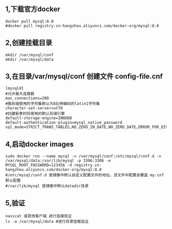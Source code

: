 1,下载官方docker
---
	docker pull mysql:8.0
	#docker pull registry.cn-hangzhou.aliyuncs.com/docker-org/mysql:8.0
2,创建挂载目录
---
	mkdir /var/mysql/conf
	mkdir /var/mysql/data
3,在目录/var/mysql/conf 创建文件 config-file.cnf
---
	[mysqld]
	#允许最大连接数
	max_connections=200
	#服务端使用的字符集默认为8比特编码的latin1字符集
	character-set-server=utf8
	#创建新表时将使用的默认存储引擎
	default-storage-engine=INNODB
	default-authentication-plugin=mysql_native_password
	sql_mode=STRICT_TRANS_TABLES,NO_ZERO_IN_DATE,NO_ZERO_DATE,ERROR_FOR_DIVISION_BY_ZERO,NO_ENGINE_SUBSTITUTION
4,启动docker images
---
	sudo docker run --name mysql -v /var/mysql/conf:/etc/mysql/conf.d -v /var/mysql/data:/var/lib/mysql -p 3306:3306 -e MYSQL_ROOT_PASSWORD=123456 -d registry.cn-hangzhou.aliyuncs.com/docker-org/mysql:8.0
	#/etc/mysql/conf.d 是镜像中默认自定义配置文件的地址，该文件中配置会覆盖 my.cnf默认配置
	#/var/lib/mysql 是镜像中默认datadir目录
5,验证
---
	navicat 或其他客户端 进行连接验证
	ls -a /var/mysql/data #进行目录挂载验证
	
